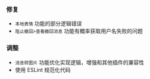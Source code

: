 ### 修复

- `本地表情` 功能的部分逻辑错误
- `阻止撤回>查看撤回消息` 功能有概率获取用户名失败的问题

### 调整

- `消息转图片` 功能优化实现逻辑，增强和其他插件的兼容性
- 使用 ESLint 规范化代码
